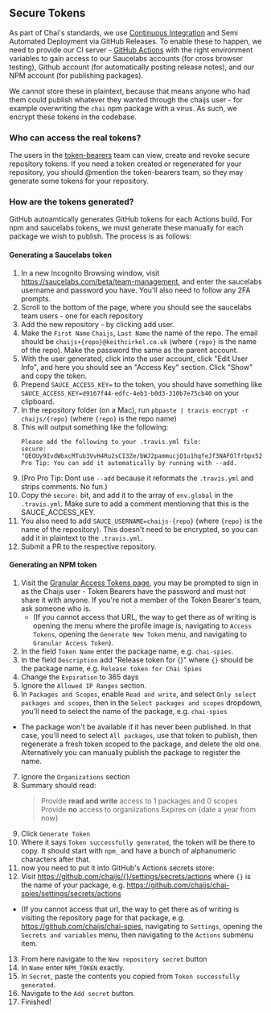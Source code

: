 ## Secure Tokens

As part of Chai's standards, we use [Continuous Integration](https://en.wikipedia.org/wiki/Continuous_integration) and Semi Automated Deployment via GitHub Releases. To enable these to happen, we need to provide our CI server - [GitHub Actions](https://docs.github.com/en/actions) with the right environment variables to gain access to our Saucelabs accounts (for cross browser testing), Github account (for automatically posting release notes), and our NPM account (for publishing packages).

We cannot store these in plaintext, because that means anyone who had them could publish whatever they wanted through the chaijs user - for example overwriting the `chai` npm package with a virus. As such, we encrypt these tokens in the codebase.

### Who can access the real tokens?

The users in the [token-bearers](https://github.com/orgs/chaijs/teams/token-bearers) team can view, create and revoke secure repository tokens. If you need a token created or regenerated for your repository, you should @mention the token-bearers team, so they may generate some tokens for your repository.

### How are the tokens generated?

GitHub autoamtically generates GitHub tokens for each Actions build. For npm and saucelabs tokens, we must generate these manually for each package we wish to publish. The process is as follows:

#### Generating a Saucelabs token

1. In a new Incognito Browsing window, visit https://saucelabs.com/beta/team-management, and enter the saucelabs username and password you have. You'll also need to follow any 2FA prompts.
2. Scroll to the bottom of the page, where you should see the saucelabs team users - one for each repository
3. Add the new repository - by clicking add user.
4. Make the `First Name` `Chaijs`, `Last Name` the name of the repo. The email should be `chaijs+{repo}@keithcirkel.co.uk` (where `{repo}` is the name of the repo). Make the password the same as the parent account.
5. With the user generated, click into the user account, click "Edit User Info", and here you should see an "Access Key" section. Click "Show" and copy the token.
6. Prepend `SAUCE_ACCESS_KEY=` to the token, you should have something like `SAUCE_ACCESS_KEY=d9167f44-edfc-4eb3-b0d3-310b7e75cb40` on your clipboard.
5. In the repository folder (on a Mac), run `pbpaste | travis encrypt -r chaijs/{repo}` (where `{repo}` is the repo name)
6. This will output something like the following:
   ```
   Please add the following to your .travis.yml file:
   secure: "QEQUy9IvdWbxcMTub3VvH4Ru2sCI3Ze/bWJ2pammucjQ1u1hqfeJf3NAFOlfrbpx52xlIiqgBwm6u2sDRZ69sLYkak/je5GCtE9rLhxoqiS1l6GlRZ9qnBrW7e790ja4aJdjeazULE3F6kgJwcy8E3qLA5eQOt9kdzevSU50AIQ="
   Pro Tip: You can add it automatically by running with --add.
   ```
7. (Pro Pro Tip: Dont use `--add` because it reformats the `.travis.yml` and strips comments. No fun.)
8. Copy the `secure:` bit, and add it to the array of `env.global` in the `.travis.yml`. Make sure to add a comment mentioning that this is the SAUCE_ACCESS_KEY.
9. You also need to add `SAUCE_USERNAME=chaijs-{repo}` (where `{repo}` is the name of the repository). This doesn't need to be encrypted, so you can add it in plaintext to the `.travis.yml`.
10. Submit a PR to the respective repository.


#### Generating an NPM token

1. Visit the [Granular Access Tokens page](https://www.npmjs.com/settings/chaijs/tokens/granular-access-tokens/new), you may be prompted to sign in as the Chaijs user - Token Bearers have the password and must not share it with anyone. If you're not a member of the Token Bearer's team, ask someone who is.
   *  (If you cannot access that URL, the way to get there as of writing is opening the menu where the profile image is, navigating to `Access Tokens`, opening the `Generate New Token` menu, and navigating to `Granular Access Token`).
2. In the field `Token Name` enter the package name, e.g. `chai-spies`.
3. In the field `Description` add "Release token for {}" where `{}` should be the package name, e.g. `Release token for Chai Spies`
4. Change the `Expiration` to 365 days
5. Ignore the `Allowed IP Ranges` section.
6. In `Packages and Scopes`, enable `Read and write`, and select `Only select packages and scopes`, then in the `Select packages and scopes` dropdown, you'll need to select the name of the package, e.g. `chai-spies`
  * The package won't be available if it has never been published. In that case, you'll need to select `All packages`, use that token to publish, then regenerate a fresh token scoped to the package, and delete the old one. Alternatively you can manually publish the package to register the name.
7. Ignore the `Organizations` section
8. Summary should read:
   > Provide **read and write** access to 1 packages and 0 scopes
   > Provide **no** access to organiizations
   > Expires on {date a year from now}
9. Click `Generate Token`
10. Where it says `Token successfully generated`, the token will be there to copy. It should start with `npm_` and have a bunch of alphanumeric characters after that.
11. now you need to put it into GitHub's Actions secrets store:
12. Visit https://github.com/chaijs/{}/settings/secrets/actions where `{}` is the name of your package, e.g. https://github.com/chaijs/chai-spies/settings/secrets/actions
   * (If you cannot access that url, the way to get there as of writing is visiting the repository page for that package, e.g. https://github.com/chaijs/chai-spies, navigating to `Settings`, opening the `Secrets and variables` menu, then navigating to the `Actions` submenu item.
13. From here navigate to the `New repository secret` button
14. In `Name` enter `NPM_TOKEN` exactly.
15. In `Secret`, paste the contents you copied from `Token successfully generated`.
16. Navigate to the `Add secret` button.
17. Finished!
